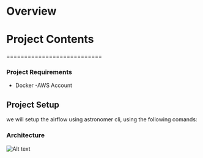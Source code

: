 Overview
========



Project Contents
================

===========================
### Project Requirements
- Docker
-AWS Account

## Project Setup

we will setup the airflow using astronomer cli, using the following comands:



### Architecture



![Alt text]("architecture.svg")



